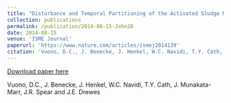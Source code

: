 ```yaml
---
title: "Disturbance and Temporal Partitioning of the Activated Sludge Metacommunity"
collection: publications
permalink: /publication/2014-08-15-John28
date: 2014-08-15
venue: 'ISME Journal'
paperurl: 'https://www.nature.com/articles/ismej2014139'
citation: 'Vuono, D.C., J. Benecke, J. Henkel, W.C. Navidi, T.Y. Cath, J. Munakata-Marr, J.R. Spear and J.E. Drewes'
---
```


<a href='https://www.nature.com/articles/ismej2014139'>Download paper here</a>

 Vuono, D.C., J. Benecke, J. Henkel, W.C. Navidi, T.Y. Cath, J. Munakata-Marr, J.R. Spear and J.E. Drewes
